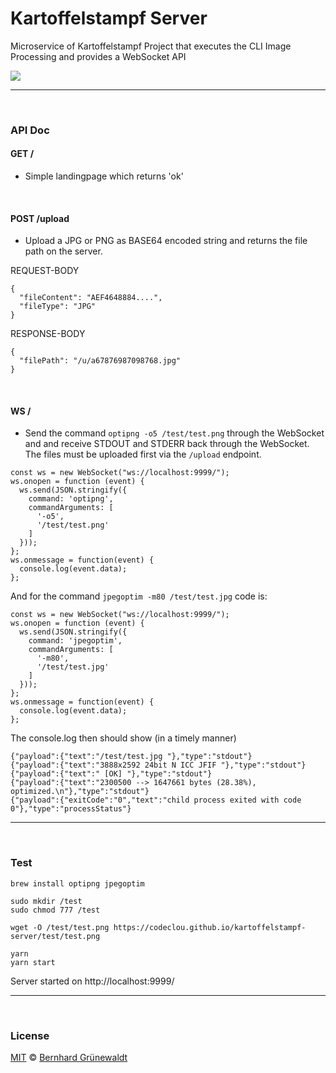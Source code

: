 # Kartoffelstampf Server

Microservice of Kartoffelstampf Project that executes the CLI Image Processing and provides a WebSocket API

![](https://api.travis-ci.org/codeclou/kartoffelstampf-server.svg?branch=master)

-----

&nbsp;

### API Doc

#### GET /

 * Simple landingpage which returns 'ok'

&nbsp;

#### POST /upload

 * Upload a JPG or PNG as BASE64 encoded string and returns the file path on the server.

REQUEST-BODY

```
{
  "fileContent": "AEF4648884....",
  "fileType": "JPG"
}
```

RESPONSE-BODY

```
{
  "filePath": "/u/a67876987098768.jpg"
}
```
&nbsp;

#### WS /

 * Send the command `optipng -o5 /test/test.png` through the WebSocket
and and receive STDOUT and STDERR back through the WebSocket. The files must be uploaded first via the `/upload` endpoint.

```
const ws = new WebSocket("ws://localhost:9999/");
ws.onopen = function (event) {
  ws.send(JSON.stringify({
    command: 'optipng',
    commandArguments: [
      '-o5',
      '/test/test.png'
    ]
  }));
};
ws.onmessage = function(event) {
  console.log(event.data);
};
```

And for the command `jpegoptim -m80 /test/test.jpg` code is:

```
const ws = new WebSocket("ws://localhost:9999/");
ws.onopen = function (event) {
  ws.send(JSON.stringify({
    command: 'jpegoptim',
    commandArguments: [
      '-m80',
      '/test/test.jpg'
    ]
  }));
};
ws.onmessage = function(event) {
  console.log(event.data);
};
```

The console.log then should show (in a timely manner)

```
{"payload":{"text":"/test/test.jpg "},"type":"stdout"}
{"payload":{"text":"3888x2592 24bit N ICC JFIF "},"type":"stdout"}
{"payload":{"text":" [OK] "},"type":"stdout"}
{"payload":{"text":"2300500 --> 1647661 bytes (28.38%), optimized.\n"},"type":"stdout"}
{"payload":{"exitCode":"0","text":"child process exited with code 0"},"type":"processStatus"}
```

-----

&nbsp;


### Test

```
brew install optipng jpegoptim

sudo mkdir /test
sudo chmod 777 /test

wget -O /test/test.png https://codeclou.github.io/kartoffelstampf-server/test/test.png

yarn
yarn start
```

Server started on http://localhost:9999/

-----

&nbsp;

### License

[MIT](./LICENSE) © [Bernhard Grünewaldt](https://github.com/clouless)
